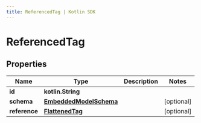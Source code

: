 ```yaml
---
title: ReferencedTag | Kotlin SDK
---
```



# ReferencedTag

## Properties
Name | Type | Description | Notes
------------ | ------------- | ------------- | -------------
**id** | **kotlin.String** |  | 
**schema** | [**EmbeddedModelSchema**](EmbeddedModelSchema) |  |  [optional]
**reference** | [**FlattenedTag**](FlattenedTag) |  |  [optional]



